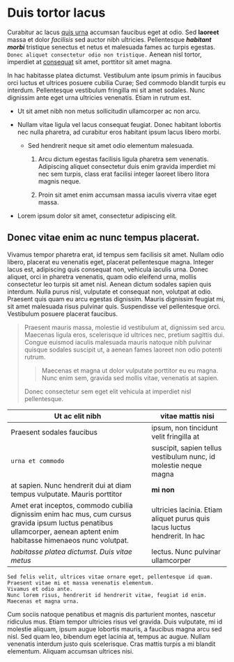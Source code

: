 Duis tortor lacus
=================

Curabitur ac lacus [quis urna](http://www.example.com) accumsan faucibus eget at
odio. Sed **laoreet** massa et dolor *facilisis* sed auctor nibh ultricies.
Pellentesque ***habitant morbi*** tristique senectus et netus et malesuada fames ac
turpis egestas. `Donec aliquet consectetur odio non tristique.` Aenean nisl
tortor, imperdiet at [consequat][link 1] sit amet, porttitor sit amet magna.

[link 1]: http://www.example.com

In hac habitasse platea dictumst. Vestibulum ante ipsum primis in faucibus orci
luctus et ultrices posuere cubilia Curae; Sed commodo blandit turpis eu
interdum. Pellentesque vestibulum fringilla mi sit amet sodales. Nunc dignissim
ante eget urna ultricies venenatis. Etiam in rutrum est.

*   Ut sit amet nibh non metus sollicitudin ullamcorper ac non arcu.

*   Nullam vitae ligula vel lacus consequat feugiat. Donec habitant lobortis nec
    nulla pharetra, ad curabitur eros habitant ipsum lacus libero morbi.

    *   Sed hendrerit neque sit amet odio elementum malesuada.

        1.  Arcu dictum egestas facilisis ligula pharetra sem venenatis.
            Adipiscing aliquet consectetur duis enim gravida imperdiet mi nec sem
            turpis, class erat facilisi integer laoreet libero litora magnis neque.

        2.  Proin sit amet enim accumsan massa iaculis viverra vitae eget massa.

*   Lorem ipsum dolor sit amet, consectetur adipiscing elit.

Donec vitae enim ac nunc tempus placerat.
-----------------------------------------

Vivamus tempor pharetra erat, id tempus sem facilisis sit amet. Nullam odio
libero, placerat eu venenatis eget, placerat pellentesque magna. Integer lacus
est, adipiscing quis consequat non, vehicula iaculis urna. Donec aliquet, orci
in pharetra venenatis, quam odio eleifend urna, mollis consectetur leo turpis
sit amet nisl. Aenean dictum sodales sapien quis interdum. Nulla purus nisl,
vulputate et consequat non, volutpat at odio. Praesent quis quam eu arcu egestas
dignissim. Mauris dignissim feugiat mi, sit amet malesuada risus pulvinar quis.
Suspendisse vel pellentesque orci. Vestibulum posuere placerat faucibus.

> Praesent mauris massa, molestie id vestibulum at, dignissim sed arcu. Maecenas
> ligula eros, scelerisque id ultrices nec, pretium sagittis dui. Congue euismod
> iaculis malesuada mauris natoque nibh pulvinar quisque sodales suscipit ut, a
> aenean fames laoreet non odio potenti rutrum.
> 
> > Maecenas et magna ut dolor vulputate porttitor eu eu magna. Nunc enim sem,
> > gravida sed mollis vitae, venenatis at sapien.
> 
> Donec consectetur sem eget elit vehicula at imperdiet nisl pellentesque.

|Ut ac elit nibh|vitae mattis nisi|
|---------------|-----------------|
|Praesent sodales faucibus|ipsum, non tincidunt velit fringilla at|
|`urna et commodo`|suscipit, sapien tellus vestibulum nunc, id molestie neque magna|
|at sapien. Nunc hendrerit dui at diam tempus vulputate. Mauris porttitor|**mi non**|
|Amet erat inceptos, commodo cubilia dignissim enim hac mus, cum cursus gravida ipsum luctus penatibus ullamcorper, aenean aptent enim habitasse himenaeos nunc volutpat.|ultricies lacinia. Etiam aliquet purus quis lacus luctus hendrerit. In hac|
|*habitasse platea dictumst. Duis vitae metus*|lectus. Nunc pulvinar ullamcorper|

	Sed felis velit, ultrices vitae ornare eget, pellentesque id quam.
	Praesent vitae mi et massa venenatis elementum.
	Vivamus et odio ante.
	Nunc lorem risus, hendrerit id hendrerit vitae, feugiat id enim.
	Maecenas et magna urna.

Cum sociis natoque penatibus et magnis dis parturient montes, nascetur ridiculus
mus. Etiam tempor ultricies risus vel gravida. Duis vulputate, mi id molestie
aliquam, ipsum augue lobortis mauris, a faucibus magna arcu sed nisl. Sed quam
leo, bibendum eget lacinia at, tempus ac augue. Nullam venenatis interdum justo
quis scelerisque. Cras mattis turpis a mi blandit elementum. Aliquam accumsan
ultrices nisi.
